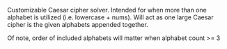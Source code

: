 Customizable Caesar cipher solver. Intended for when more than one alphabet is utilized (i.e. lowercase + nums). Will act as one large Caesar cipher is the given alphabets appended together.

Of note, order of included alphabets will matter when alphabet count >= 3

